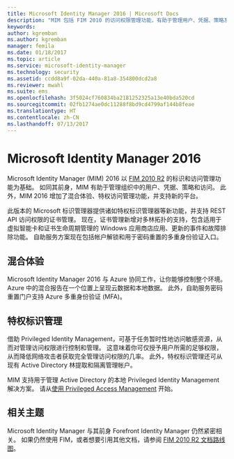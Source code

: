```yaml
---
title: Microsoft Identity Manager 2016 | Microsoft Docs
description: "MIM 包括 FIM 2010 的访问权限管理功能，有助于管理用户、凭据、策略及组织中的访问权限。"
keywords: 
author: kgremban
ms.author: kgremban
manager: femila
ms.date: 01/18/2017
ms.topic: article
ms.service: microsoft-identity-manager
ms.technology: security
ms.assetid: ccdd8a9f-02da-440a-81a8-354800dcd2a8
ms.reviewer: mwahl
ms.suite: ems
ms.openlocfilehash: 3f5024cf760834ba2181252325a13e40bda520cd
ms.sourcegitcommit: 02fb1274ae0dc11288f8bd9cd4799af144b8feae
ms.translationtype: HT
ms.contentlocale: zh-CN
ms.lasthandoff: 07/13/2017
---
```

# Microsoft Identity Manager 2016
<a id="microsoft-identity-manager-2016" class="xliff"></a>
Microsoft Identity Manager (MIM) 2016 以 [FIM 2010 R2](https://technet.microsoft.com/library/jj133885.aspx) 的标识和访问管理功能为基础。 如同其前身，MIM 有助于管理组织中的用户、凭据、策略和访问。  此外，MIM 2016 增加了混合体验、特权访问管理功能，并支持新的平台。

此版本的 Microsoft 标识管理器提供诸如特权标识管理器等新功能，并支持 REST API 访问权限的证书管理。 现在，证书管理新增对多林拓扑的支持，包含适用于虚拟智能卡和证书生命周期管理的 Windows 应用商店应用、更新的事件和故障排除功能。 自助服务方案现在包括帐户解锁和用于密码重置的多重身份验证入口。

## 混合体验
<a id="hybrid-experience" class="xliff"></a>
Microsoft Identity Manager 2016 与 Azure 协同工作，让你能够控制整个环境。 Azure 中的混合报告在一个位置上呈现云数据和本地数据。 此外，自助服务密码重置门户支持 Azure 多重身份验证 (MFA)。

## 特权标识管理
<a id="privileged-identity-management" class="xliff"></a>
借助 Privileged Identity Management，可基于任务暂时性地访问敏感资源，从而对管理访问权限进行控制和管理。 这意味着你可仅授予用户所需的足够权限，从而降低网络攻击者获取完全管理访问权限的几率。 此外，特权标识管理还可从现有 Active Directory 林提取和隔离管理帐户。

MIM 支持用于管理 Active Directory 的本地 Privileged Identity Management 解决方案。 请从[使用 Privileged Access Management](./pam/privileged-identity-management-for-active-directory-domain-services.md) 开始。

## 相关主题
<a id="related-topics" class="xliff"></a>
Microsoft Identity Manager 与其前身 Forefront Identity Manager 仍然紧密相关。 如果仍然使用 FIM，或者想要引用其他文档，请参阅 [FIM 2010 R2 文档路线图](https://technet.microsoft.com/library/jj133885.aspx)。
